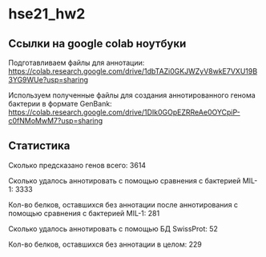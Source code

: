 # hse21_hw2

## Ссылки на google colab ноутбуки

Подготавливаем файлы для аннотации:
https://colab.research.google.com/drive/1dbTAZi0GKJWZyV8wkE7VXU19B3YG9WUe?usp=sharing

Используем полученные файлы для создания аннотированного генома бактерии в формате GenBank:
https://colab.research.google.com/drive/1DIk0GOpEZRReAe0OYCpiP-c0fNMoMwM7?usp=sharing


## Статистика

Сколько предсказано генов всего: 3614

Сколько удалось аннотировать с помощью сравнения с бактерией MIL-1: 3333

Кол-во белков, оставшихся без аннотации после аннотирования с помощью сравнения с бактерией MIL-1: 281

Сколько удалось аннотировать с помощью БД SwissProt: 52

Кол-во белков, оставшихся без аннотации в целом: 229 
